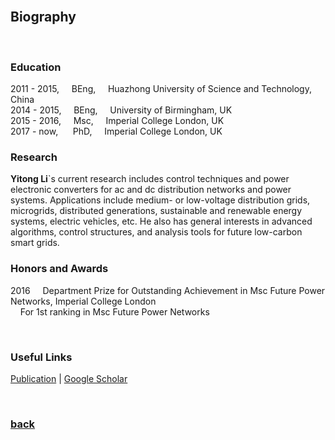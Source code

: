 <br />

## Biography

<br />

### Education

2011 - 2015, &nbsp;&nbsp;&nbsp; BEng, &nbsp;&nbsp;&nbsp; Huazhong University of Science and Technology, China   
2014 - 2015, &nbsp;&nbsp;&nbsp; BEng, &nbsp;&nbsp;&nbsp; University of Birmingham, UK   
2015 - 2016, &nbsp;&nbsp;&nbsp; Msc, &nbsp;&nbsp;&nbsp; Imperial College London, UK   
2017 - now,  &nbsp;&nbsp;&nbsp;&nbsp; PhD, &nbsp;&nbsp;&nbsp; Imperial College London, UK

### Research

**Yitong Li**`s current research includes control techniques and power electronic converters for ac and dc distribution networks and power systems. Applications include medium- or low-voltage distribution grids, microgrids, distributed generations, sustainable and renewable energy systems, electric vehicles, etc. He also has general interests in advanced algorithms, control structures, and analysis tools for future low-carbon smart grids.

### Honors and Awards

2016 &nbsp;&nbsp;&nbsp; Department Prize for Outstanding Achievement in Msc Future Power Networks, Imperial College London  
&nbsp;&nbsp;&nbsp; For 1st ranking in Msc Future Power Networks 

<br />

### Useful Links

[Publication](https://yt-li.github.io/publication) | [Google Scholar](https://scholar.google.co.uk/citations?hl=en&user=b3tutrQAAAAJ&view_op=list_works&sortby=pubdate)

<br />

### [back](https://yt-li.github.io/)
